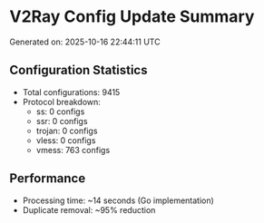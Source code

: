 # V2Ray Config Update Summary
Generated on: 2025-10-16 22:44:11 UTC

## Configuration Statistics
- Total configurations: 9415
- Protocol breakdown:
  - ss: 0 configs
  - ssr: 0 configs
  - trojan: 0 configs
  - vless: 0 configs
  - vmess: 763 configs

## Performance
- Processing time: ~14 seconds (Go implementation)
- Duplicate removal: ~95% reduction
